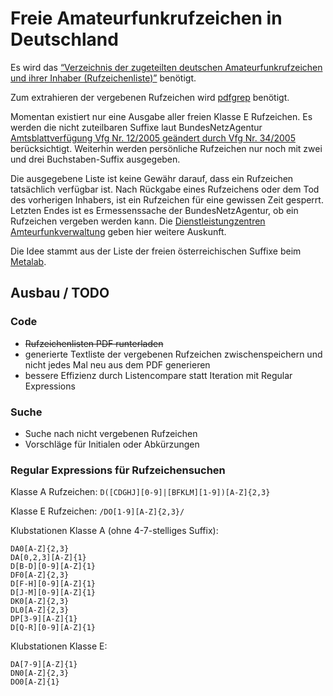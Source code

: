 # Freie Amateurfunkrufzeichen in Deutschland

Es wird das [“Verzeichnis der zugeteilten deutschen Amateurfunkrufzeichen und
ihrer Inhaber (Rufzeichenliste)”](http://www.bundesnetzagentur.de/SharedDocs/Downloads/DE/Sachgebiete/Telekommunikation/Unternehmen_Institutionen/Frequenzen/Amateurfunk/Rufzeichenliste/Rufzeichenliste_AFU.pdf?__blob=publicationFile&v=10) benötigt.

Zum extrahieren der vergebenen Rufzeichen wird [pdfgrep](https://pdfgrep.org) benötigt.

Momentan existiert nur eine Ausgabe aller freien Klasse E Rufzeichen. Es werden die nicht zuteilbaren Suffixe laut BundesNetzAgentur [Amtsblattverfügung Vfg Nr. 12/2005 geändert durch Vfg Nr. 34/2005](https://www.bundesnetzagentur.de/SharedDocs/Downloads/DE/Sachgebiete/Telekommunikation/Unternehmen_Institutionen/Frequenzen/Amateurfunk/AmtsblattverfuegungenAFu/Vfg122005ge228ndertdurcId1833pdf.pdf?__blob=publicationFile&v=4) berücksichtigt. Weiterhin werden persönliche Rufzeichen nur noch mit zwei und drei Buchstaben-Suffix ausgegeben.

Die ausgegebene Liste ist keine Gewähr darauf, dass ein Rufzeichen tatsächlich verfügbar ist. Nach Rückgabe eines Rufzeichens oder dem Tod des vorherigen Inhabers, ist ein Rufzeichen für eine gewissen Zeit gesperrt. Letzten Endes ist es Ermessenssache der BundesNetzAgentur, ob ein Rufzeichen vergeben werden kann. Die [Dienstleistungzentren Amteurfunkverwaltung](http://www.bundesnetzagentur.de/DE/Sachgebiete/Telekommunikation/Unternehmen_Institutionen/Frequenzen/SpezielleAnwendungen/Amateurfunk/amateurfunk_node.html) geben hier weitere Auskunft.

Die Idee stammt aus der Liste der freien österreichischen Suffixe beim [Metalab](https://metalab.at/wiki/MetaFunk/Rufzeichen).

## Ausbau / TODO

### Code
  - ~~Rufzeichenlisten PDF runterladen~~
  - generierte Textliste der vergebenen Rufzeichen zwischenspeichern und nicht jedes Mal neu aus dem PDF generieren
  - bessere Effizienz durch Listencompare statt Iteration mit Regular Expressions

### Suche
  - Suche nach nicht vergebenen Rufzeichen
  - Vorschläge für Initialen oder Abkürzungen

### Regular Expressions für Rufzeichensuchen

Klasse A Rufzeichen: ``D([CDGHJ][0-9]|[BFKLM][1-9])[A-Z]{2,3}``

Klasse E Rufzeichen: ``/DO[1-9][A-Z]{2,3}/``

Klubstationen Klasse A (ohne 4-7-stelliges Suffix):
```
DA0[A-Z]{2,3}
DA[0,2,3][A-Z]{1}
D[B-D][0-9][A-Z]{1}
DF0[A-Z]{2,3}
D[F-H][0-9][A-Z]{1}
D[J-M][0-9][A-Z]{1}
DK0[A-Z]{2,3}
DL0[A-Z]{2,3}
DP[3-9][A-Z]{1}
D[Q-R][0-9][A-Z]{1}
```

Klubstationen Klasse E:
```
DA[7-9][A-Z]{1}
DN0[A-Z]{2,3}
DO0[A-Z]{1}
```

